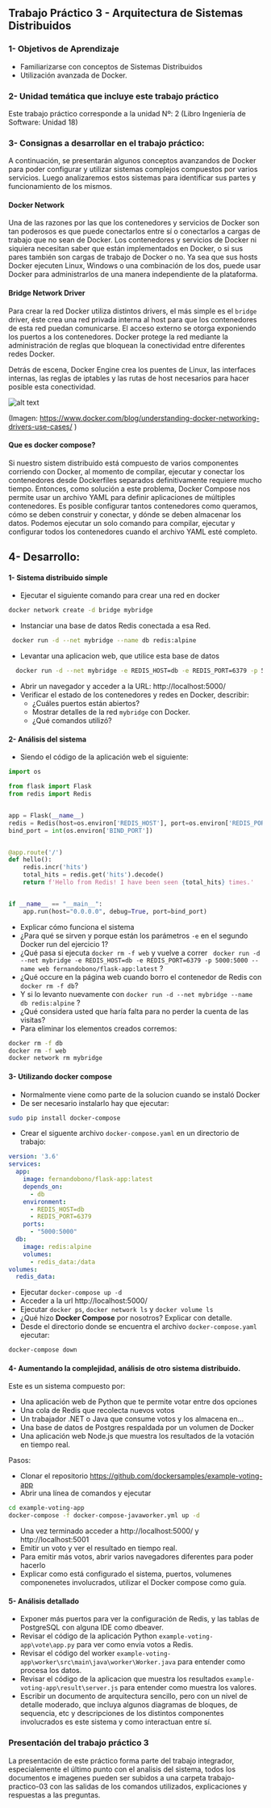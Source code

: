 ## Trabajo Práctico 3 - Arquitectura de Sistemas Distribuidos

### 1- Objetivos de Aprendizaje
 - Familiarizarse con conceptos de Sistemas Distribuidos
 - Utilización avanzada de Docker.

### 2- Unidad temática que incluye este trabajo práctico
Este trabajo práctico corresponde a la unidad Nº: 2 (Libro Ingeniería de Software: Unidad 18)

### 3- Consignas a desarrollar en el trabajo práctico:

A continuación, se presentarán algunos conceptos avanzandos de Docker para poder configurar y utilizar sistemas complejos compuestos por varios servicios. Luego analizaremos estos sistemas para identificar sus partes y funcionamiento de los mismos.

#### Docker Network

Una de las razones por las que los contenedores y servicios de Docker son tan poderosos es que puede conectarlos entre sí o conectarlos a cargas de trabajo que no sean de Docker. Los contenedores y servicios de Docker ni siquiera necesitan saber que están implementados en Docker, o si sus pares también son cargas de trabajo de Docker o no. Ya sea que sus hosts Docker ejecuten Linux, Windows o una combinación de los dos, puede usar Docker para administrarlos de una manera independiente de la plataforma.

#### Bridge Network Driver

Para crear la red Docker utiliza distintos drivers, el más simple es el `bridge` driver, éste crea una red privada interna al host para que los contenedores de esta red puedan comunicarse. El acceso externo se otorga exponiendo los puertos a los contenedores. Docker protege la red mediante la administración de reglas que bloquean la conectividad entre diferentes redes Docker.

Detrás de escena, Docker Engine crea los puentes de Linux, las interfaces internas, las reglas de iptables y las rutas de host necesarios para hacer posible esta conectividad.

![alt text][imagen]

[imagen]: docker-bridge.png

(Imagen: https://www.docker.com/blog/understanding-docker-networking-drivers-use-cases/ )


#### Que es docker compose?

Si nuestro sistem distribuido está compuesto de varios componentes corriendo con Docker, al momento de compilar, ejecutar y conectar los contenedores desde Dockerfiles separados definitivamente requiere mucho tiempo. Entonces, como solución a este problema, Docker Compose nos permite usar un archivo YAML para definir aplicaciones de múltiples contenedores. Es posible configurar tantos contenedores como queramos, cómo se deben construir y conectar, y dónde se deben almacenar los datos. Podemos ejecutar un solo comando para compilar, ejecutar y configurar todos los contenedores cuando el archivo YAML esté completo.


## 4- Desarrollo:


#### 1- Sistema distribuido simple 
  - Ejecutar el siguiente comando para crear una red en docker
  ```bash
  docker network create -d bridge mybridge
  ```
  - Instanciar una base de datos Redis conectada a esa Red.
  ```bash
   docker run -d --net mybridge --name db redis:alpine
   ```
  - Levantar una aplicacion web, que utilice esta base de datos
  ```bash
    docker run -d --net mybridge -e REDIS_HOST=db -e REDIS_PORT=6379 -p 5000:5000 --name web fernandobono/flask-app:latest
  ```
  - Abrir un navegador y acceder a la URL: http://localhost:5000/
  - Verificar el estado de los contenedores y redes en Docker, describir:
    - ¿Cuáles puertos están abiertos?
    - Mostrar detalles de la red `mybridge` con Docker.
    - ¿Qué comandos utilizó?

#### 2- Análisis del sistema 
  - Siendo el código de la aplicación web el siguiente:
```python
import os

from flask import Flask
from redis import Redis


app = Flask(__name__)
redis = Redis(host=os.environ['REDIS_HOST'], port=os.environ['REDIS_PORT'])
bind_port = int(os.environ['BIND_PORT'])


@app.route('/')
def hello():
    redis.incr('hits')
    total_hits = redis.get('hits').decode()
    return f'Hello from Redis! I have been seen {total_hits} times.'


if __name__ == "__main__":
    app.run(host="0.0.0.0", debug=True, port=bind_port)
```
  - Explicar cómo funciona el sistema
  - ¿Para qué se sirven y porque están los parámetros `-e` en el segundo Docker run del ejercicio 1?
  - ¿Qué pasa si ejecuta `docker rm -f web` y vuelve a correr ` docker run -d --net mybridge -e REDIS_HOST=db -e REDIS_PORT=6379 -p 5000:5000 --name web fernandobono/flask-app:latest` ?
  - ¿Qué occure en la página web cuando borro el contenedor de Redis con `docker rm -f db`?
  - Y si lo levanto nuevamente con `docker run -d --net mybridge --name db redis:alpine` ?
  - ¿Qué considera usted que haría falta para no perder la cuenta de las visitas?
  - Para eliminar los elementos creados corremos:
  ```bash
  docker rm -f db
  docker rm -f web
  docker network rm mybridge
  ```
  
#### 3- Utilizando docker compose 
  - Normalmente viene como parte de la solucion cuando se instaló Docker
  - De ser necesario instalarlo hay que ejecutar:
  ```bash
  sudo pip install docker-compose
  ```
  - Crear el siguente archivo `docker-compose.yaml` en un directorio de trabajo:

```yaml
version: '3.6'
services:
  app:
    image: fernandobono/flask-app:latest
    depends_on:
      - db
    environment:
      - REDIS_HOST=db
      - REDIS_PORT=6379
    ports:
      - "5000:5000"
  db:
    image: redis:alpine
    volumes:
      - redis_data:/data
volumes:
  redis_data:
```

  - Ejecutar `docker-compose up -d`
  - Acceder a la url http://localhost:5000/
  - Ejecutar `docker ps`, `docker network ls` y `docker volume ls`
  - ¿Qué hizo **Docker Compose** por nosotros? Explicar con detalle.
  - Desde el directorio donde se encuentra el archivo `docker-compose.yaml` ejecutar:
  ```bash
  docker-compose down
  ```
 
#### 4- Aumentando la complejidad, análisis de otro sistema distribuido.
Este es un sistema compuesto por:

- Una aplicación web de Python que te permite votar entre dos opciones
- Una cola de Redis que recolecta nuevos votos
- Un trabajador .NET o Java que consume votos y los almacena en...
- Una base de datos de Postgres respaldada por un volumen de Docker
- Una aplicación web Node.js que muestra los resultados de la votación en tiempo real.

Pasos:
- Clonar el repositorio https://github.com/dockersamples/example-voting-app
- Abrir una línea de comandos y ejecutar
```bash
cd example-voting-app
docker-compose -f docker-compose-javaworker.yml up -d
```
- Una vez terminado acceder a http://localhost:5000/ y http://localhost:5001
- Emitir un voto y ver el resultado en tiempo real.
- Para emitir más votos, abrir varios navegadores diferentes para poder hacerlo
- Explicar como está configurado el sistema, puertos, volumenes componenetes involucrados, utilizar el Docker compose como guía.

#### 5- Análisis detallado
- Exponer más puertos para ver la configuración de Redis, y las tablas de PostgreSQL con alguna IDE como dbeaver.
- Revisar el código de la aplicación Python `example-voting-app\vote\app.py` para ver como envía votos a Redis.
- Revisar el código del worker `example-voting-app\worker\src\main\java\worker\Worker.java` para entender como procesa los datos.
- Revisar el código de la aplicacion que muestra los resultados `example-voting-app\result\server.js` para entender como muestra los valores.
- Escribir un documento de arquitectura sencillo, pero con un nivel de detalle moderado, que incluya algunos diagramas de bloques, de sequencia, etc y descripciones de los distintos componentes involucrados es este sistema y como interactuan entre sí.

### Presentación del trabajo práctico 3

La presentación de este práctico forma parte del trabajo integrador, especialemente el último punto con el analisis del sistema, todos los documentos e imagenes pueden ser subidos a una carpeta trabajo-practico-03 con las salidas de los comandos utilizados, explicaciones y respuestas a las preguntas.
